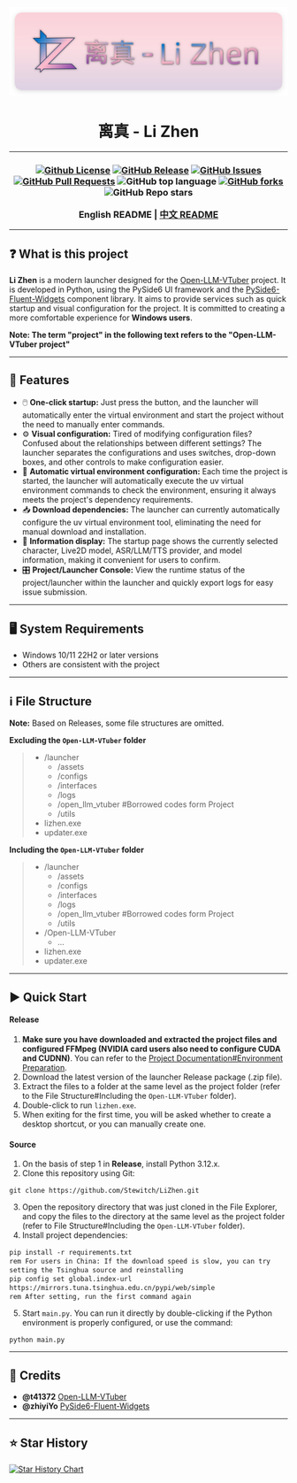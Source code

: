 ![Banner](./assets/imgs/banner.png)
<h1 align="center">离真 - Li Zhen</h1>

---

<h3 align="center">

[![Github License](https://img.shields.io/github/license/Stewitch/LiZhen?style=for-the-badge)](./LICENSE)
[![GitHub Release](https://img.shields.io/github/v/release/Stewitch/LiZhen?include_prereleases&sort=date&display_name=tag&style=for-the-badge)](https://github.com/Stewitch/LiZhen/releases)
[![GitHub Issues](https://img.shields.io/github/issues/Stewitch/LiZhen?style=for-the-badge)](https://github.com/Stewitch/LiZhen/issues)
[![GitHub Pull Requests](https://img.shields.io/github/issues-pr/Stewitch/LiZhen?style=for-the-badge)](https://github.com/Stewitch/LiZhen/pulls)
![GitHub top language](https://img.shields.io/github/languages/top/Stewitch/LiZhen?style=for-the-badge)
[![GitHub forks](https://img.shields.io/github/forks/Stewitch/LiZhen?style=for-the-badge)](https://github.com/Stewitch/LiZhen/forks)
![GitHub Repo stars](https://img.shields.io/github/stars/Stewitch/LiZhen?style=for-the-badge)

English README | [中文 README](./README.CN.md)

</h3>

---

## ❓ What is this project

**Li Zhen** is a modern launcher designed for the [Open-LLM-VTuber](https://github.com/Open-LLM-VTuber/Open-LLM-VTuber) project. It is developed in Python, using the PySide6 UI framework and the [PySide6-Fluent-Widgets](https://github.com/zhiyiYo/PyQt-Fluent-Widgets/tree/PySide6) component library. It aims to provide services such as quick startup and visual configuration for the project. It is committed to creating a more comfortable experience for **Windows users**.

**Note: The term "project" in the following text refers to the "Open-LLM-VTuber project"**

---

## 🌟 Features

- 🖱️ **One-click startup:** Just press the button, and the launcher will automatically enter the virtual environment and start the project without the need to manually enter commands.
- ⚙️ **Visual configuration:** Tired of modifying configuration files? Confused about the relationships between different settings? The launcher separates the configurations and uses switches, drop-down boxes, and other controls to make configuration easier.
- 📄 **Automatic virtual environment configuration:** Each time the project is started, the launcher will automatically execute the uv virtual environment commands to check the environment, ensuring it always meets the project's dependency requirements.
- 📥 **Download dependencies:** The launcher can currently automatically configure the uv virtual environment tool, eliminating the need for manual download and installation.
- 📓 **Information display:** The startup page shows the currently selected character, Live2D model, ASR/LLM/TTS provider, and model information, making it convenient for users to confirm.
- 🎛️ **Project/Launcher Console:** View the runtime status of the project/launcher within the launcher and quickly export logs for easy issue submission.

---

## 🖥️ System Requirements

- Windows 10/11 22H2 or later versions
- Others are consistent with the project

---

## ℹ️ File Structure

**Note:** Based on Releases, some file structures are omitted.

**Excluding the `Open-LLM-VTuber` folder**
> - /launcher
>   - /assets
>   - /configs
>   - /interfaces
>   - /logs
>   - /open_llm_vtuber #Borrowed codes form Project
>   - /utils
> - lizhen.exe
> - updater.exe

**Including the `Open-LLM-VTuber` folder**
> - /launcher
>   - /assets
>   - /configs
>   - /interfaces
>   - /logs
>   - /open_llm_vtuber #Borrowed codes form Project
>   - /utils
> - /Open-LLM-VTuber
>   - ...
> - lizhen.exe
> - updater.exe

---

## ▶️ Quick Start


#### Release
1. **Make sure you have downloaded and extracted the project files and configured FFMpeg (NVIDIA card users also need to configure CUDA and CUDNN)**. You can refer to the [Project Documentation#Environment Preparation](https://open-llm-vtuber.github.io/docs/quick-start/#%E7%8E%AF%E5%A2%83%E5%87%86%E5%A4%87).
2. Download the latest version of the launcher Release package (.zip file).
3. Extract the files to a folder at the same level as the project folder (refer to the File Structure#Including the `Open-LLM-VTuber` folder).
4. Double-click to run `lizhen.exe`.
5. When exiting for the first time, you will be asked whether to create a desktop shortcut, or you can manually create one.

#### Source
1. On the basis of step 1 in **Release**, install Python 3.12.x.
2. Clone this repository using Git:
```batch
git clone https://github.com/Stewitch/LiZhen.git
```
3. Open the repository directory that was just cloned in the File Explorer, and copy the files to the directory at the same level as the project folder (refer to File Structure#Including the `Open-LLM-VTuber` folder).
4. Install project dependencies:
```batch
pip install -r requirements.txt
rem For users in China: If the download speed is slow, you can try setting the Tsinghua source and reinstalling
pip config set global.index-url https://mirrors.tuna.tsinghua.edu.cn/pypi/web/simple
rem After setting, run the first command again
```
5. Start `main.py`. You can run it directly by double-clicking if the Python environment is properly configured, or use the command:
```batch
python main.py
```

---

## 🫡 Credits
- **@t41372** [Open-LLM-VTuber](https://github.com/Open-LLM-VTuber/Open-LLM-VTuber)
- **@zhiyiYo** [PySide6-Fluent-Widgets](https://github.com/zhiyiYo/PyQt-Fluent-Widgets/tree/PySide6)

---

## ⭐ Star History

[![Star History Chart](https://api.star-history.com/svg?repos=Stewitch/LiZhen&type=Date)](https://star-history.com/#Stewitch/LiZhen&Date)
